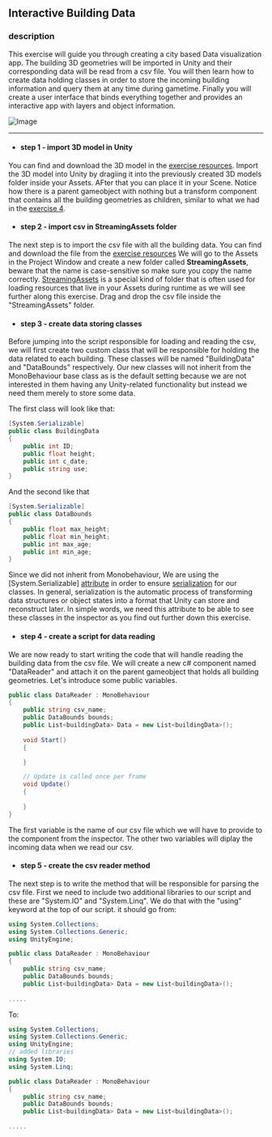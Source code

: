 ## Interactive Building Data

### description

This exercise will guide you through creating a city based Data visualization app. The building 3D geometries will be imported in Unity and their corresponding data will be read from a csv file. You will then learn how to create data holding classes in order to store the incoming building information and query them at any time during gametime. Finally you will create a user interface that binds everything together and provides an interactive app with layers and object information.

![Image](https://github.com/EleanaGrimshaw/unity-basic-training/blob/master/Image%20Links/CityViewer.gif?raw=true)

---

* #### step 1 - import 3D model in Unity
You can find and download the 3D model in the [exercise resources](https://github.com/EleanaGrimshaw/unity-basic-training/blob/master/Exercise%20Resources/Exercise_5/sorted_buildings.fbx). Import the 3D model into Unity by dragiing it into the previously created 3D models folder inside your Assets. AFter that you can place it in your Scene. Notice how there is a parent gameobject with nothing but a transform component that contains all the building geometries as children, similar to what we had in the [exercise 4](https://github.com/EleanaGrimshaw/unity-basic-training/blob/master/step-by-step/MyFirstManager.md).

* #### step 2 - import csv in StreamingAssets folder
The next step is to import the csv file with all the building data. You can find and download the file from the [exercise resources](https://github.com/EleanaGrimshaw/unity-basic-training/blob/master/Exercise%20Resources/Exercise_5/Data_1.csv) We will go to the Assets in the Project Window and create a new folder called **StreamingAssets**, beware that the name is case-sensitive so make sure you copy the name correctly. [StreamingAssets](https://docs.unity3d.com/Manual/StreamingAssets.html) is a special kind of folder that is often used for loading resources that live in your Assets during runtime as we will see further along this exercise. Drag and drop the csv file inside the "StreamingAssets" folder.

* #### step 3 - create data storing classes
Before jumping into the script responsible for loading and reading the csv, we will first create two custom class that will be responsible for holding the data related to each building. These classes will be named "BuildingData" and "DataBounds" respectively. Our new classes will not inherit from the MonoBehaviour base class as is the default setting because we are not interested in them having any Unity-related functionality but instead we need them merely to store some data.

The first class will look like that:
```csharp
[System.Serializable]
public class BuildingData 
{
    public int ID;
    public float height;
    public int c_date;
    public string use;
}
```
And the second like that
```csharp
[System.Serializable]
public class DataBounds 
{
    public float max_height;
    public float min_height;
    public int max_age;
    public int min_age;
}
```
Since we did not inherit from Monobehaviour, We are using the [System.Serializable] [attribute](https://docs.unity3d.com/Manual/Attributes.html) in order to ensure [serialization](https://docs.unity3d.com/Manual/script-Serialization.html) for our classes. In general, serialization is the automatic process of transforming data structures or object states into a format that Unity can store and reconstruct later. In simple words, we need this attribute to be able to see these classes in the inspector as you find out further down this exercise. 

* #### step 4 - create a script for data reading
We are now ready to start writing the code that will handle reading the building data from the csv file. We will create a new c# component named "DataReader" and attach it on the parent gameobject that holds all building geometries. Let's introduce some public variables.

```csharp
public class DataReader : MonoBehaviour
{
    public string csv_name;
    public DataBounds bounds;
    public List<buildingData> Data = new List<buildingData>();
    
    void Start()
    {

    }

    // Update is called once per frame
    void Update()
    {
        
    }
}
```
The first variable is the name of our csv file which we will have to provide to the component from the inspector. The other two variables will diplay the incoming data when we read our csv.

* #### step 5 - create the csv reader method
The next step is to write the method that will be responsible for parsing the csv file. First we need to include two additional libraries to our script and these are "System.IO" and "System.Linq". We do that with the "using" keyword at the top of our script.
it should go from:
```csharp
using System.Collections;
using System.Collections.Generic;
using UnityEngine;

public class DataReader : MonoBehaviour
{
    public string csv_name;
    public DataBounds bounds;
    public List<buildingData> Data = new List<buildingData>();
    
.....
```
To:
```csharp
using System.Collections;
using System.Collections.Generic;
using UnityEngine;
// added libraries
using System.IO;
using System.Linq;

public class DataReader : MonoBehaviour
{
    public string csv_name;
    public DataBounds bounds;
    public List<buildingData> Data = new List<buildingData>();
    
.....
```

